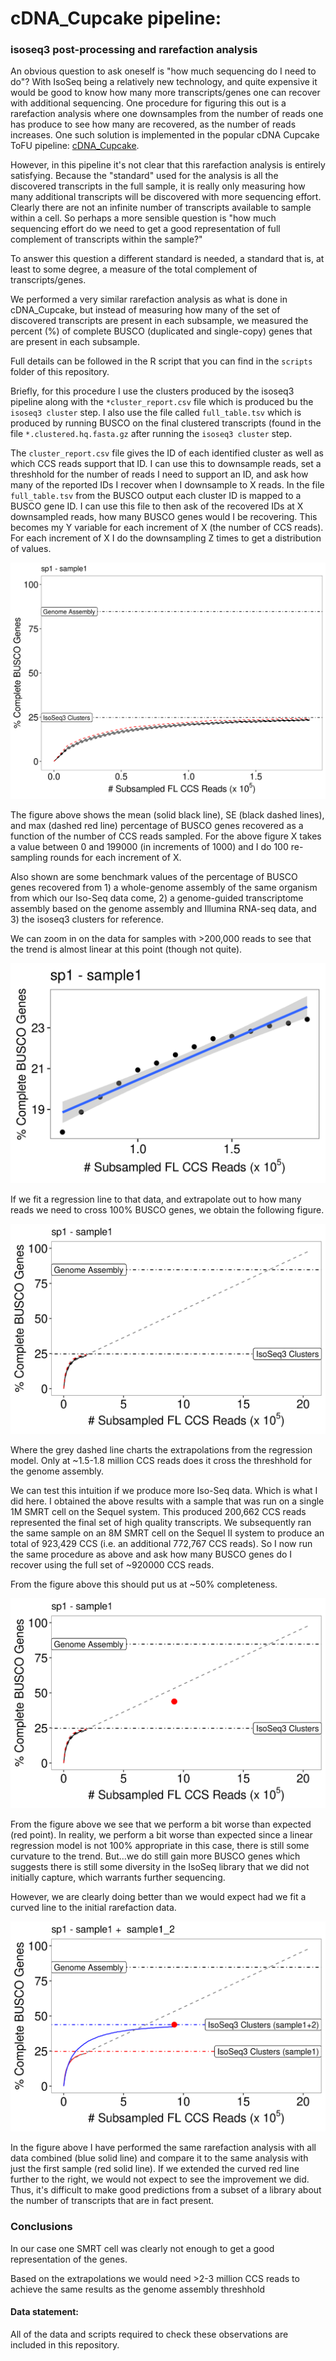 # cDNA_Cupcake pipeline: 
### isoseq3 post-processing and rarefaction analysis

An obvious question to ask oneself is "how much sequencing do I need to do"? With IsoSeq being a relatively new technology, and quite expensive it would be good to know how many more transcripts/genes one can recover with additional sequencing. One procedure for figuring this out is a rarefaction analysis where one downsamples from the number of reads one has produce to see how many are recovered, as the number of reads increases. One such solution is implemented in the popular cDNA Cupcake ToFU pipeline: [cDNA_Cupcake](https://github.com/Magdoll/cDNA_Cupcake).

However, in this pipeline it's not clear that this rarefaction analysis is entirely satisfying. Because the "standard" used for the analysis is all the discovered transcripts in the full sample, it is really only measuring how many additional transcripts will be discovered with more sequencing effort. Clearly there are not an infinite number of transcripts available to sample within a cell. So perhaps a more sensible question is "how much sequencing effort do we need to get a good representation of full complement of transcripts within the sample?"  

To answer this question a different standard is needed, a standard that is, at least to some degree, a measure of the total complement of transcripts/genes.

We performed a very similar rarefaction analysis as what is done in cDNA_Cupcake, but instead of measuring how many of the set of discovered transcripts are present in each subsample, we measured the percent (%) of complete BUSCO (duplicated and single-copy) genes that are present in each subsample.

Full details can be followed in the R script that you can find in the `scripts` folder of this repository.

Briefly, for this procedure I use the clusters produced by the isoseq3 pipeline along with the `*cluster_report.csv` file which is produced bu the `isoseq3 cluster` step.
I also use the file called `full_table.tsv` which is produced by running BUSCO on the final clustered transcripts (found in the file `*.clustered.hq.fasta.gz` after running the `isoseq3 cluster` step.

The `cluster_report.csv` file gives the ID of each identified cluster as well as which CCS reads support that ID. I can use this to downsample reads, set a threshhold for the number of reads I need to support an ID, and ask how many of the reported IDs I recover when I downsample to X reads. In the file `full_table.tsv` from the BUSCO output each cluster ID is mapped to a BUSCO gene ID. I can use this file to then ask of the recovered IDs at X downsampled reads, how many BUSCO genes would I be recovering. This becomes my Y variable for each increment of X (the number of CCS reads). For each increment of X I do the downsampling Z times to get a distribution of values.

![fig1][fig1]

The figure above shows the mean (solid black line), SE (black dashed lines), and max (dashed red line) percentage of BUSCO genes recovered as a function of the number of CCS reads sampled. For the above figure X takes a value between 0 and 199000 (in increments of 1000) and I do 100 re-sampling rounds for each increment of X.

Also shown are some benchmark values of the percentage of BUSCO genes recovered from 1) a whole-genome assembly of the same organism from which our Iso-Seq data come, 2) a genome-guided transcriptome assembly based on the genome assembly and Illumina RNA-seq data, and 3) the isoseq3 clusters for reference.

We can zoom in on the data for samples with >200,000 reads to see that the trend is almost linear at this point (though not quite).

![fig2][fig2]

If we fit a regression line to that data, and extrapolate out to how many reads we need to cross 100% BUSCO genes, we obtain the following figure.

![fig3][fig3]

Where the grey dashed line charts the extrapolations from the regression model. Only at ~1.5-1.8 million CCS reads does it cross the threshhold for the genome assembly.

We can test this intuition if we produce more Iso-Seq data. Which is what I did here. I obtained the above results with a sample that was run on a single 1M SMRT cell on the Sequel system. This produced 200,662 CCS reads represented the final set of high quality transcripts. We subsequently ran the same sample on an 8M SMRT cell on the Sequel II system to produce an total of 923,429 CCS (i.e. an additional 772,767 CCS reads). So I now run the same procedure as above and ask how many BUSCO genes do I recover using the full set of ~920000 CCS reads. 

From the figure above this should put us at ~50% completeness. 

![fig4][fig4]


From the figure above we see that we perform a bit worse than expected (red point).
In reality, we perform a bit worse than expected since a linear regression model is not 100% appropriate in this case, there is still some curvature to the trend. But...we do still gain more BUSCO genes which suggests there is still some diversity in the IsoSeq library that we did not initially capture, which warrants further sequencing.

However, we are clearly doing better than we would expect had we fit a curved line to the initial rarefaction data.

![fig5][fig5]

In the figure above I have performed the same rarefaction analysis with all data combined (blue solid line) and compare it to the same analysis with just the first sample (red solid line).
If we extended the curved red line further to the right, we would not expect to see the improvement we did. 
Thus, it's difficult to make good predictions from a subset of a library about the number of transcripts that are in fact present.

### Conclusions

In our case one SMRT cell was clearly not enough to get a good representation of the genes. 

Based on the extrapolations we would need >2-3 million CCS reads to achieve the same results as the genome assembly threshhold


#### Data statement:
All of the data and scripts required to check these observations are included in this repository.


[fig1]:/figures/sp1_plot1.png
[fig2]:/figures/sp1_plot2.png
[fig3]:/figures/sp1_plot1_plus1.png
[fig4]:/figures/sp1_plot1_plus2.png
[fig5]:/figures/sp1_plot1_plus3.png


